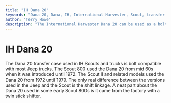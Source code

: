 ```yaml
---
title: "IH Dana 20"
keywords: "Dana 20, Dana, IH, International Harvester, Scout, transfer case, transfer case"
author: "Terry Howe"
description: "The International Harvester Dana 20 can be used as a bolt in replacement for the Jeep Dana 20 in most cases."
---
```

# IH Dana 20

The Dana 20 transfer case used in IH Scouts and trucks is bolt compatible with most Jeep trucks. The Scout 800 used the Dana 20 from mid 60s when it was introduced until 1972. The Scout II and related models used the Dana 20 from 1972 until 1979. The only real difference between the versions used in the Jeep and the Scout is the shift linkage. A neat part about the Dana 20 used in some early Scout 800s is it came from the factory with a twin stick shifter.